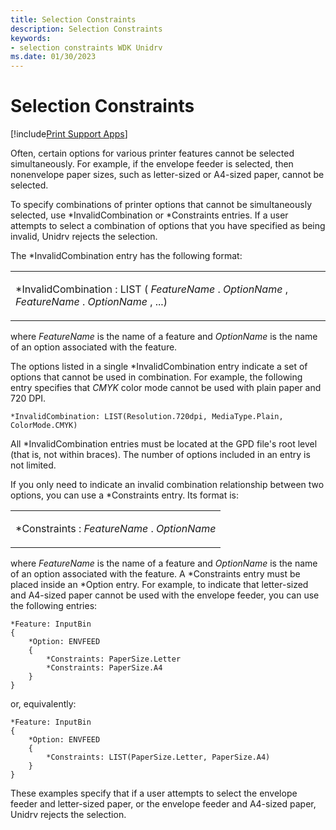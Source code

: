 ```yaml
---
title: Selection Constraints
description: Selection Constraints
keywords:
- selection constraints WDK Unidrv
ms.date: 01/30/2023
---
```


# Selection Constraints

[!include[Print Support Apps](../includes/print-support-apps.md)]

Often, certain options for various printer features cannot be selected simultaneously. For example, if the envelope feeder is selected, then nonenvelope paper sizes, such as letter-sized or A4-sized paper, cannot be selected.

To specify combinations of printer options that cannot be simultaneously selected, use \*InvalidCombination or \*Constraints entries. If a user attempts to select a combination of options that you have specified as being invalid, Unidrv rejects the selection.

The \*InvalidCombination entry has the following format:

<table>
<colgroup>
<col width="100%" />
</colgroup>
<tbody>
<tr class="odd">
<td><p>*InvalidCombination : LIST ( <em>FeatureName</em> . <em>OptionName</em> , <em>FeatureName</em> . <em>OptionName</em> , ...)</p></td>
</tr>
</tbody>
</table>

where *FeatureName* is the name of a feature and *OptionName* is the name of an option associated with the feature.

The options listed in a single \*InvalidCombination entry indicate a set of options that cannot be used in combination. For example, the following entry specifies that *CMYK* color mode cannot be used with plain paper and 720 DPI.

```GPD
*InvalidCombination: LIST(Resolution.720dpi, MediaType.Plain, ColorMode.CMYK)
```

All \*InvalidCombination entries must be located at the GPD file's root level (that is, not within braces). The number of options included in an entry is not limited.

If you only need to indicate an invalid combination relationship between two options, you can use a \*Constraints entry. Its format is:

<table>
<colgroup>
<col width="100%" />
</colgroup>
<tbody>
<tr class="odd">
<td><p>*Constraints : <em>FeatureName</em> . <em>OptionName</em></p></td>
</tr>
</tbody>
</table>

where *FeatureName* is the name of a feature and *OptionName* is the name of an option associated with the feature. A \*Constraints entry must be placed inside an \*Option entry. For example, to indicate that letter-sized and A4-sized paper cannot be used with the envelope feeder, you can use the following entries:

```GPD
*Feature: InputBin
{
    *Option: ENVFEED
    {
        *Constraints: PaperSize.Letter
        *Constraints: PaperSize.A4
    }
}
```

or, equivalently:

```GPD
*Feature: InputBin
{
    *Option: ENVFEED
    {
        *Constraints: LIST(PaperSize.Letter, PaperSize.A4)
    }
}
```

These examples specify that if a user attempts to select the envelope feeder and letter-sized paper, or the envelope feeder and A4-sized paper, Unidrv rejects the selection.
